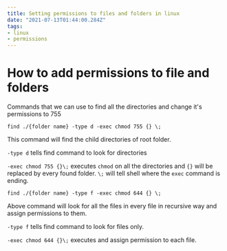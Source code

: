 ```yaml
---
title: Setting permissions to files and folders in linux
date: "2021-07-13T01:44:00.284Z"
tags:
- linux
- permissions
---
```


# How to add permissions to file and folders

Commands that we can use to find all the directories and change it's permissions to 755 

```shell
find ./{folder name} -type d -exec chmod 755 {} \;
```

This command will find the child directories of root folder.

`-type d` tells find command to look for directories

`-exec chmod 755 {}\;` executes `chmod` on all the directories and `{}` will be replaced by every found folder. `\;` will tell shell where the `exec` command is ending.

```shell
find ./{folder name} -type f -exec chmod 644 {} \;
```
Above command will look for all the files in every file in recursive way and assign permissions to them.

`-type f` tells find command to look for files only.

`-exec chmod 644 {}\;` executes and assign permission to each file.
